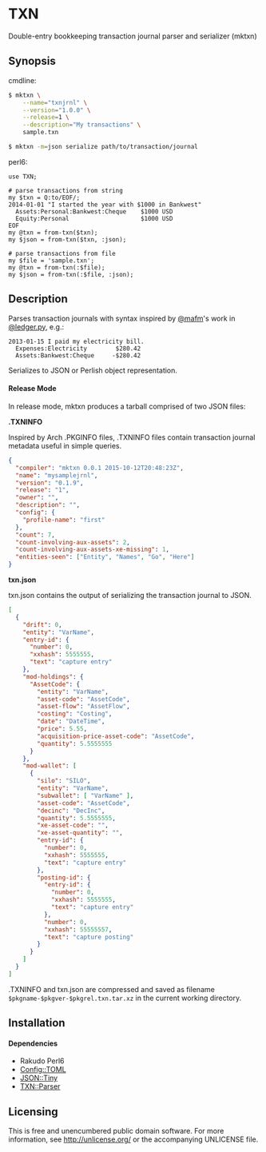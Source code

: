 TXN
===

Double-entry bookkeeping transaction journal parser and serializer (mktxn)


Synopsis
--------

cmdline:

```bash
$ mktxn \
    --name="txnjrnl" \
    --version="1.0.0" \
    --release=1 \
    --description="My transactions" \
    sample.txn

$ mktxn -m=json serialize path/to/transaction/journal
```

perl6:

```perl6
use TXN;

# parse transactions from string
my $txn = Q:to/EOF/;
2014-01-01 "I started the year with $1000 in Bankwest"
  Assets:Personal:Bankwest:Cheque    $1000 USD
  Equity:Personal                    $1000 USD
EOF
my @txn = from-txn($txn);
my $json = from-txn($txn, :json);

# parse transactions from file
my $file = 'sample.txn';
my @txn = from-txn(:$file);
my $json = from-txn(:$file, :json);
```


Description
-----------

Parses transaction journals with syntax inspired
by [@mafm](https://github.com/mafm)'s work in
[@ledger.py](https://github.com/mafm/ledger.py), e.g.:

```
2013-01-15 I paid my electricity bill.
  Expenses:Electricity        $280.42
  Assets:Bankwest:Cheque     -$280.42
```

Serializes to JSON or Perlish object representation.

#### Release Mode

In release mode, mktxn produces a tarball comprised of two JSON files:

**.TXNINFO**

Inspired by Arch .PKGINFO files, .TXNINFO files contain transaction
journal metadata useful in simple queries.

```json
{
  "compiler": "mktxn 0.0.1 2015-10-12T20:48:23Z",
  "name": "mysamplejrnl",
  "version": "0.1.9",
  "release": "1",
  "owner": "",
  "description": "",
  "config": {
    "profile-name": "first"
  },
  "count": 7,
  "count-involving-aux-assets": 2,
  "count-involving-aux-assets-xe-missing": 1,
  "entities-seen": ["Entity", "Names", "Go", "Here"]
}
```

**txn.json**

txn.json contains the output of serializing the transaction journal
to JSON.

```json
[
  {
    "drift": 0,
    "entity": "VarName",
    "entry-id": {
      "number": 0,
      "xxhash": 5555555,
      "text": "capture entry"
    },
    "mod-holdings": {
      "AssetCode": {
        "entity": "VarName",
        "asset-code": "AssetCode",
        "asset-flow": "AssetFlow",
        "costing": "Costing",
        "date": "DateTime",
        "price": 5.55,
        "acquisition-price-asset-code": "AssetCode",
        "quantity": 5.5555555
      }
    },
    "mod-wallet": [
      {
        "silo": "SILO",
        "entity": "VarName",
        "subwallet": [ "VarName" ],
        "asset-code": "AssetCode",
        "decinc": "DecInc",
        "quantity": 5.5555555,
        "xe-asset-code": "",
        "xe-asset-quantity": "",
        "entry-id": {
          "number": 0,
          "xxhash": 5555555,
          "text": "capture entry"
        },
        "posting-id": {
          "entry-id": {
            "number": 0,
            "xxhash": 5555555,
            "text": "capture entry"
          },
          "number": 0,
          "xxhash": 55555557,
          "text": "capture posting"
        }
      }
    ]
  }
]
```

.TXNINFO and txn.json are compressed and saved as filename
`$pkgname-$pkgver-$pkgrel.txn.tar.xz` in the current working directory.


Installation
------------

#### Dependencies

- Rakudo Perl6
- [Config::TOML](https://github.com/atweiden/config-toml)
- [JSON::Tiny](https://github.com/moritz/json)
- [TXN::Parser](https://github.com/atweiden/txn-parser)


Licensing
---------

This is free and unencumbered public domain software. For more
information, see http://unlicense.org/ or the accompanying UNLICENSE file.
